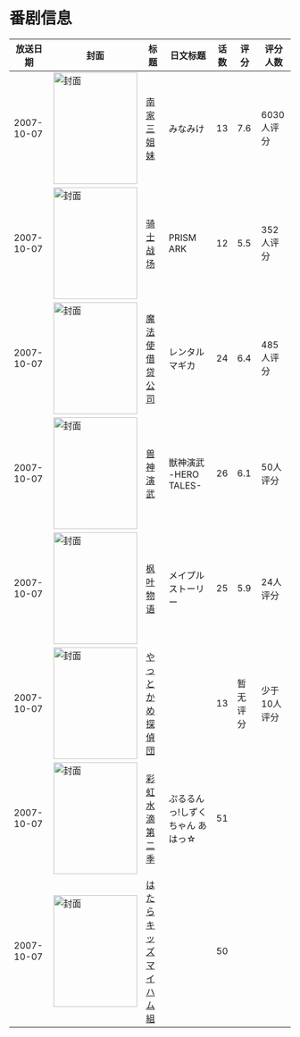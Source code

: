 # 番剧信息

|放送日期|封面|标题|日文标题|话数|评分|评分人数|
|---|---|---|---|---|---|---|
|2007-10-07|<img src="https://lain.bgm.tv/pic/cover/c/0f/49/283_qtWfz.jpg" alt="封面" style="width:150px;height:200px;object-fit:cover;">|[南家三姐妹](https://bangumi.tv/subject/283)|みなみけ|13|7.6|6030人评分|
|2007-10-07|<img src="https://lain.bgm.tv/pic/cover/c/70/fe/1375_2E60H.jpg" alt="封面" style="width:150px;height:200px;object-fit:cover;">|[骑士战场](https://bangumi.tv/subject/1375)|PRISM ARK|12|5.5|352人评分|
|2007-10-07|<img src="https://lain.bgm.tv/pic/cover/c/a1/1c/2982_D0nJ0.jpg" alt="封面" style="width:150px;height:200px;object-fit:cover;">|[魔法使借贷公司](https://bangumi.tv/subject/2982)|レンタルマギカ|24|6.4|485人评分|
|2007-10-07|<img src="https://lain.bgm.tv/pic/cover/c/de/98/25117_41HJ2.jpg" alt="封面" style="width:150px;height:200px;object-fit:cover;">|[兽神演武](https://bangumi.tv/subject/25117)|獣神演武 -HERO TALES-|26|6.1|50人评分|
|2007-10-07|<img src="https://lain.bgm.tv/pic/cover/c/26/9d/49049_LYjJ4.jpg" alt="封面" style="width:150px;height:200px;object-fit:cover;">|[枫叶物语](https://bangumi.tv/subject/49049)|メイプルストーリー|25|5.9|24人评分|
|2007-10-07|<img src="https://lain.bgm.tv/pic/cover/c/e0/17/102440_Jbj81.jpg" alt="封面" style="width:150px;height:200px;object-fit:cover;">|[やっとかめ探偵団](https://bangumi.tv/subject/102440)||13|暂无评分|少于10人评分|
|2007-10-07|<img src="https://lain.bgm.tv/pic/cover/c/34/6d/201416_e5333.jpg" alt="封面" style="width:150px;height:200px;object-fit:cover;">|[彩虹水滴 第二季](https://bangumi.tv/subject/201416)|ぷるるんっ!しずくちゃん あはっ☆|51|||
|2007-10-07|<img src="https://lain.bgm.tv/pic/cover/c/bc/31/309120_1ySFN.jpg" alt="封面" style="width:150px;height:200px;object-fit:cover;">|[はたらキッズ マイハム組](https://bangumi.tv/subject/309120)||50|||
